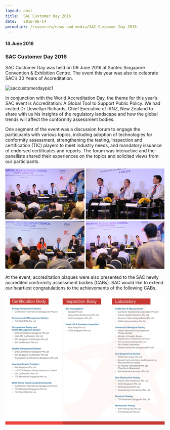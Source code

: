 ```yaml
---
layout: post
title:  SAC Customer Day 2016
date:   2016-06-14
permalink: /resources/news-and-media/SAC-Customer-Day-2016
---
```

#### 14 June 2016
### **SAC Customer Day 2016**

SAC Customer Day was held on 09 June 2016 at Suntec Singapore Convention & Exhibition Centre. The event this year was also to celebrate SAC’s 30 Years of Accreditation.

![saccustomerdaypic1](/images/SAC-Customer-Day-2016-1.png)

In conjunction with the World Accreditation Day, the theme for this year’s SAC event is Accreditation: A Global Tool to Support Public Policy.  We had invited Dr Llewellyn Richards, Chief Executive of IANZ, New Zealand to share with us his insights of the regulatory landscape and how the global trends will affect the conformity assessment bodies.

One segment of the event was a discussion forum to engage the participants with various topics, including adoption of technologies for conformity assessment, strengthening the testing, inspection and certification (TIC) players to meet industry needs, and mandatory issuance of endorsed certificates and reports. The forum was interactive and the panellists shared their experiences on the topics and solicited views from our participants.

![saccustomerdaypic2](/images/SAC-Customer-Day-2016-2.png)

At the event, accreditation plaques were also presented to the SAC newly accredited conformity assessment bodies (CABs). SAC would like to extend our heartiest congratulations to the achievements of the following CABs.

![saccustomerdaypic3](/images/SAC-Customer-Day-2016-3.png)
